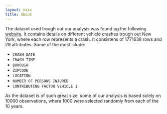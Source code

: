 ```yaml
---
layout: misc
title: About
---
```

The dataset used trough out our analysis was found og the following [website](https://www.kaggle.com/new-york-city/nypd-motor-vehicle-collisions). It contains details on different vehicle crashes trough out New York, where each row represents a crash.
It consistens of 1771638 rows and 29 attributes. Some of the most iclude: 
- `CRASH DATE`
- `CRASH TIME`
- `BOROUGH`
- `ZIPCODE`
- `LOCATION`
- `NUMBER OF PERSONS INJURED`
- `CONTRIBUTING FACTOR VEHICLE 1`

As the dataset is of such great size, some of our analysis is based solely on 10000 observations, where 1000 were selected randomly from each of the 10 years.
